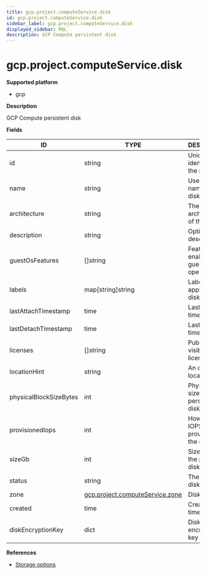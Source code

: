 ```yaml
---
title: gcp.project.computeService.disk
id: gcp.project.computeService.disk
sidebar_label: gcp.project.computeService.disk
displayed_sidebar: MQL
description: GCP Compute persistent disk
---
```


# gcp.project.computeService.disk

**Supported platform**

- gcp

**Description**

GCP Compute persistent disk

**Fields**

| ID                     | TYPE                                                                  | DESCRIPTION                                |
| ---------------------- | --------------------------------------------------------------------- | ------------------------------------------ |
| id                     | string                                                                | Unique identifier for the resource         |
| name                   | string                                                                | User-friendly name for this disk           |
| architecture           | string                                                                | The architecture of the disk               |
| description            | string                                                                | Optional description                       |
| guestOsFeatures        | &#91;&#93;string                                                      | Features to enable on the guest operating  |
| labels                 | map[string]string                                                     | Labels to apply to this disk               |
| lastAttachTimestamp    | time                                                                  | Last attach timestamp                      |
| lastDetachTimestamp    | time                                                                  | Last detach timestamp                      |
| licenses               | &#91;&#93;string                                                      | Publicly visible licenses                  |
| locationHint           | string                                                                | An opaque location hint                    |
| physicalBlockSizeBytes | int                                                                   | Physical block size of the persistent disk |
| provisionedIops        | int                                                                   | How many IOPS to provision for the disk    |
| sizeGb                 | int                                                                   | Size, in GB, of the persistent disk        |
| status                 | string                                                                | The status of disk creation                |
| zone                   | [gcp.project.computeService.zone](gcp.project.computeservice.zone.md) | Disk zone                                  |
| created                | time                                                                  | Creation timestamp                         |
| diskEncryptionKey      | dict                                                                  | Disk encryption key                        |

**References**

- [Storage options](https://cloud.google.com/compute/docs/disks)
